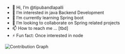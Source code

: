 - 👋 Hi, I’m @tipubandlapalli
- 👀 I’m interested in java Backend Development
- 🌱 I’m currently learning Spring boot 
- 💞️ I’m looking to collaborate on Spring related projects
- 📫 How to reach me ... [tbd]
- ⚡ Fun fact: Once interested in node

![Contribution Graph](https://github-profile-summary-cards.vercel.app/api/cards/profile-details?username=tipubandlapalli&theme=radical)

<!---
tipubandlapalli/tipubandlapalli is a ✨ special ✨ repository because its `README.md` (this file) appears on your GitHub profile.
You can click the Preview link to take a look at your changes.
--->
